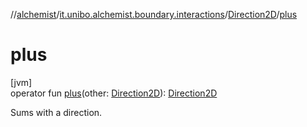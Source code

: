 //[alchemist](../../../index.md)/[it.unibo.alchemist.boundary.interactions](../index.md)/[Direction2D](index.md)/[plus](plus.md)

# plus

[jvm]\
operator fun [plus](plus.md)(other: [Direction2D](index.md)): [Direction2D](index.md)

Sums with a direction.
